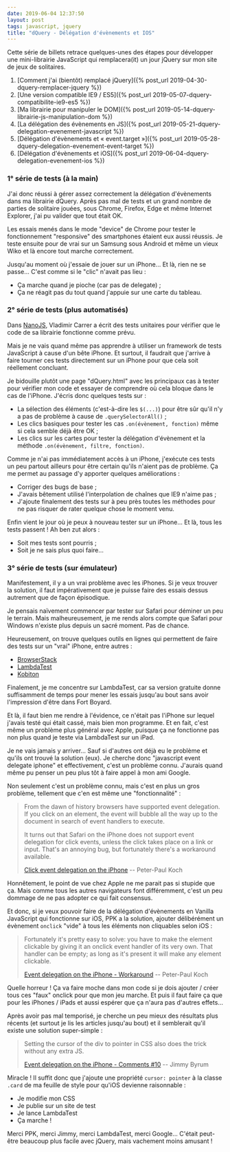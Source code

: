 ```yaml
---
date: 2019-06-04 12:37:50
layout: post
tags: javascript, jquery
title: "dQuery - Délégation d'évènements et IOS"
---
```


Cette série de billets retrace quelques-unes des étapes pour développer une
mini-librairie JavaScript qui remplacera(it) un jour jQuery sur mon site de jeux
de solitaires.

1. [Comment j'ai (bientôt) remplacé jQuery]({% post_url 2019-04-30-dquery-remplacer-jquery %})
2. [Une version compatible IE9 / ES5]({% post_url 2019-05-07-dquery-compatibilite-ie9-es5 %})
3. [Ma librairie pour manipuler le DOM]({% post_url 2019-05-14-dquery-librairie-js-manipulation-dom %})
4. [La délégation des évènements en JS]({% post_url 2019-05-21-dquery-delegation-evenement-javascript %})
5. [Délégation d'évènements et « event.target »]({% post_url 2019-05-28-dquery-delegation-evenement-event-target %})
6. [Délégation d'évènements et iOS]({% post_url 2019-06-04-dquery-delegation-evenement-ios %})

### 1° série de tests (à la main)

J'ai donc réussi à gérer assez correctement la délégation d'évènements dans ma
librairie dQuery. Après pas mal de tests et un grand nombre de parties de
solitaire jouées, sous Chrome, Firefox, Edge et même Internet Explorer, j'ai pu
valider que tout était OK.

Les essais menés dans le mode "device" de Chrome pour tester le fonctionnement
"responsive" des smartphones étaient eux aussi réussis. Je teste ensuite pour de
vrai sur un Samsung sous Android et même un vieux Wiko et là encore tout marche
correctement.

Jusqu'au moment où j'essaie de jouer sur un iPhone... Et là, rien ne se passe...
C'est comme si le "clic" n'avait pas lieu :

* Ça marche quand je pioche (car pas de delegate) ;
* Ça ne réagit pas du tout quand j'appuie sur une carte du tableau.


### 2° série de tests (plus automatisés)

Dans [NanoJS](https://github.com/vladocar/nanoJS/), Vladimir Carrer a écrit des
tests unitaires pour vérifier que le code de sa librairie fonctionne comme
prévu.

Mais je ne vais quand même pas apprendre à utiliser un framework de tests
JavaScript à cause d'un bête iPhone. Et surtout, il faudrait que j'arrive à
faire tourner ces tests directement sur un iPhone pour que cela soit réellement
concluant.

Je bidouille plutôt une page "dQuery.html" avec les principaux cas à tester pour
vérifier mon code et essayer de comprendre où cela bloque dans le cas de
l'iPhone. J'écris donc quelques tests sur :

* La sélection des éléments (c'est-à-dire les `$(...)`) pour être sûr qu'il n'y
a pas de problème à cause de `.querySelectorAll()` ;
* Les clics basiques pour tester les cas `.on(évènement, fonction)` même si cela
semble déjà être OK ;
* Les clics sur les cartes pour tester la délégation d'évènement et la méthode
`.on(évènement, filtre, fonction)`.

Comme je n'ai pas immédiatement accès à un iPhone, j'exécute ces tests un peu
partout ailleurs pour être certain qu'ils n'aient pas de problème. Ça me permet
au passage d'y apporter quelques améliorations :

* Corriger des bugs de base ;
* J'avais bêtement utilisé l'interpolation  de chaînes que IE9 n'aime pas ;
* J'ajoute finalement des tests sur à peu près toutes les méthodes pour ne pas
risquer de rater quelque chose le moment venu.

Enfin vient le jour où je peux à nouveau tester sur un iPhone... Et là, tous les
tests passent ! Ah ben zut alors :

* Soit mes tests sont pourris ;
* Soit je ne sais plus quoi faire...


### 3° série de tests (sur émulateur)

Manifestement, il y a un vrai problème avec les iPhones. Si je veux trouver la
solution, il faut impérativement que je puisse faire des essais dessus autrement
que de façon épisodique.

Je pensais naïvement commencer par tester sur Safari pour déminer un peu le
terrain. Mais malheureusement, je me rends alors compte que Safari pour Windows
n'existe plus depuis un sacré moment. Pas de chance.

Heureusement, on trouve quelques outils en lignes qui permettent de faire des
tests sur un "vrai" iPhone, entre autres :

* [BrowserStack](https://www.browserstack.com/)
* [LambdaTest](https://www.lambdatest.com/)
* [Kobiton](https://kobiton.com/)

Finalement, je me concentre sur LambdaTest, car sa version gratuite donne
suffisamment de temps pour mener les essais jusqu'au bout sans avoir
l'impression d'être dans Fort Boyard.

Et là, il faut bien me rendre à l'évidence, ce n'était pas l'iPhone sur lequel
j'avais testé qui était cassé, mais bien mon programme. Et en fait, c'est même
un problème plus général avec Apple, puisque ça ne fonctionne pas non plus quand
je teste via LambdaTest sur un iPad.

Je ne vais jamais y arriver... Sauf si d'autres ont déjà eu le problème et
qu'ils ont trouvé la solution (eux). Je cherche donc "javascript event delegate
iphone" et effectivement, c'est un problème connu. J'aurais quand même pu penser
un peu plus tôt à faire appel à mon ami Google.

Non seulement c'est un problème connu, mais c'est en plus un gros problème,
tellement que c'en est même une "fonctionnalité" :

> From the dawn of history browsers have supported event delegation. If you
> click on an element, the event will bubble all the way up to the document in
> search of event handlers to execute.
>
> It turns out that Safari on the iPhone does not support event delegation for
> click events, unless the click takes place on a link or input. That's an
> annoying bug, but fortunately there's a workaround available.
>
> [Click event delegation on the iPhone](https://www.quirksmode.org/blog/archives/2010/09/click_event_del.html)
> -- Peter-Paul Koch

Honnêtement, le point de vue chez Apple ne me parait pas si stupide que ça. Mais
comme tous les autres navigateurs font différemment, c'est un peu dommage de ne
pas adopter ce qui fait consensus.

Et donc, si je veux pouvoir faire de la délégation d'évènements en Vanilla
JavaScript qui fonctionne sur iOS, PPK a la solution, ajouter délibérément un
évènement `onclick` "vide" à tous les éléments non cliquables selon iOS :

> Fortunately it's pretty easy to solve: you have to make the element clickable
> by giving it an onclick event handler of its very own. That handler can be
> empty; as long as it's present it will make any element clickable.
>
> [Event delegation on the iPhone - Workaround](https://www.quirksmode.org/blog/archives/2010/09/click_event_del.html#link4)
> -- Peter-Paul Koch

Quelle horreur ! Ça va faire moche dans mon code si je dois ajouter / créer tous
ces "faux" onclick pour que mon jeu marche. Et puis il faut faire ça que pour
les iPhones / iPads et aussi espérer que ça n'aura pas d'autres effets...

Après avoir pas mal temporisé, je cherche un peu mieux des résultats plus
récents (et surtout je lis les articles jusqu'au bout) et il semblerait qu'il
existe une solution super-simple :

> Setting the cursor of the div to pointer in CSS also does the trick without
> any extra JS.
>
> [Event delegation on the iPhone - Comments #10](https://www.quirksmode.org/blog/archives/2010/09/click_event_del.html#c14825)
> -- Jimmy Byrum

Miracle ! Il suffit donc que j'ajoute une propriété `cursor: pointer` à la
classe `.card` de ma feuille de style pour qu'iOS devienne raisonnable :

* Je modifie mon CSS
* Je publie sur un site de test
* Je lance LambdaTest
* Ça marche !

Merci PPK, merci Jimmy, merci LambdaTest, merci Google... C'était peut-être
beaucoup plus facile avec jQuery, mais vachement moins amusant !
